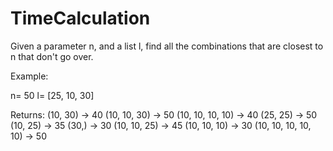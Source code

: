 # TimeCalculation

Given a parameter n, and a list l, find all the combinations that are closest to n that don't go over.

Example:

n= 50
l= [25, 10, 30]

Returns:
(10, 30) -> 40
(10, 10, 30) -> 50
(10, 10, 10, 10) -> 40
(25, 25) -> 50
(10, 25) -> 35
(30,) -> 30
(10, 10, 25) -> 45
(10, 10, 10) -> 30
(10, 10, 10, 10, 10) -> 50


